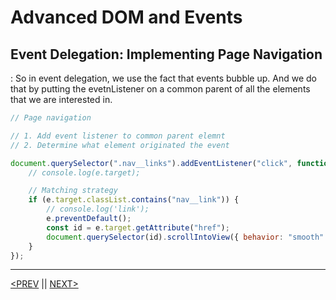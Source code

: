 # Advanced DOM and Events

## Event Delegation: Implementing Page Navigation

: So in event delegation, we use the fact that events bubble up. And we do that by putting the evetnListener on a common parent of all the elements that we are interested in.

```jsx
// Page navigation

// 1. Add event listener to common parent elemnt
// 2. Determine what element originated the event

document.querySelector(".nav__links").addEventListener("click", function (e) {
	// console.log(e.target);

	// Matching strategy
	if (e.target.classList.contains("nav__link")) {
		// console.log('link');
		e.preventDefault();
		const id = e.target.getAttribute("href");
		document.querySelector(id).scrollIntoView({ behavior: "smooth" });
	}
});
```

---

[<PREV](./cjs221012.md) || [NEXT>](./cjs221013.md)
